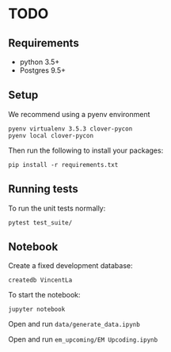 # TODO

## Requirements

* python 3.5+
* Postgres 9.5+


## Setup

We recommend using a pyenv environment

    pyenv virtualenv 3.5.3 clover-pycon
    pyenv local clover-pycon

Then run the following to install your packages:

    pip install -r requirements.txt

## Running tests

To run the unit tests normally:

    pytest test_suite/

## Notebook

Create a fixed development database:

    createdb VincentLa

To start the notebook:

    jupyter notebook

Open and run `data/generate_data.ipynb`

Open and run `em_upcoming/EM Upcoding.ipynb`
